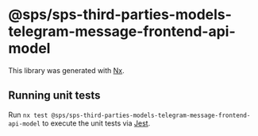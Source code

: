 # @sps/sps-third-parties-models-telegram-message-frontend-api-model

This library was generated with [Nx](https://nx.dev).

## Running unit tests

Run `nx test @sps/sps-third-parties-models-telegram-message-frontend-api-model` to execute the unit tests via [Jest](https://jestjs.io).

